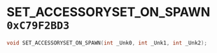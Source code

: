 # SET_ACCESSORYSET_ON_SPAWN `0xC79F2BD3`

```cpp
void SET_ACCESSORYSET_ON_SPAWN(int _Unk0, int _Unk1, int _Unk2);
```